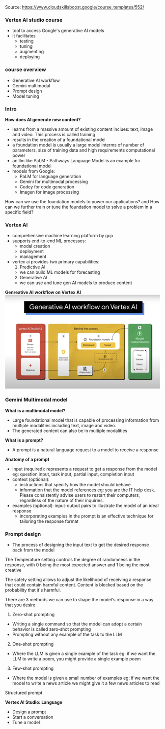 Source: https://www.cloudskillsboost.google/course_templates/552/

### Vertex AI studio course

- tool to access Google's generative AI models
- it facilitates
  - testing
  - tuning
  - augmenting
  - deploying

### course overview

- Generative AI workflow
- Gemini multimodal
- Prompt design
- Model tuning

### Intro

**How does AI generate new content?**

- learns from a massive amount of existing content inclues: text, image and video. This process is called training
- results in the creation of a foundational model
- a foundation model is usually a large model interms of number of parameters, size of training data and high requirements
  computational power
- an llm like PaLM - Pathways Language Model is an example for foundational model
- models from Google:
  - PaLM for language generation
  - Gemini for multimodal processing
  - Codey for code generation
  - Imagen for image processing

How can we use the foundation models to power our applications?
and
How can we further train or tune the foundation model to solve a problem in a specific field?

### Vertex AI

- comprehensive machine learning platform by gcp
- supports end-to-end ML processes:
  - model creation
  - deployment
  - management
- vertex ai provides two primary capabilities:
  1. Predictive AI
  - we can build ML models for forecasting
  2. Generative AI
  - we can use and tune gen AI models to produce content

**Genreative AI workflow on Vertex AI**
![Vertex AI](./generative-ai-workflow-on%20-vertex-ai.png)

### Gemini Multimodal model

**What is a multimodal model?**

- Large foundational model that is capable of processing information from multiple modalities including
  text, image and video.
- The generated content can also be in multiple modalities

**What is a prompt?**

- A prompt is a natural language request to a model to receive a response

**Anatomy of a prompt**

- input (required): represents a request to get a response from the model
  eg: question input, task input, partial input, completion input
- context (optional):
  - instructions that specify how the model should behave
  - information that the model references
    eg: you are the IT help desk. Please consistently advise users to restart
    their computers, regardless of the nature of their inquiries.
- examples (optional): input-output pairs to illustrate the model of an ideal response
  - incorporating examples in the prompt is an effective technique for tailoring the response format

### Prompt design

- The process of designing the input text to get the desired response back from the model

The Temperature setting controls the degree of randomness in the response, with 0 being the most expected answer
and 1 being the most creative

The safety setting allows to adjust the likelihood of receiving a response that could contain harmful content.
Content is blocked based on the probability that it's harmful.

There are 3 methods we can use to shape the model's response in a way that you desire

1. Zero-shot prompting

- Writing a single command so that the model can adopt a certain behavior is called zero-shot prompting
- Prompting without any example of the task to the LLM

2. One-shot prompting

- Where the LLM is given a single example of the task
  eg: if we want the LLM to write a poem, you might provide a single example poem

3. Few-shot prompting

- Where the model is given a small number of examples
  eg: if we want the model to write a news article we might give it a few news articles to read

Structured prompt

**Vertex AI Studio: Language**

- Design a prompt
- Start a conversation
- Tune a model
